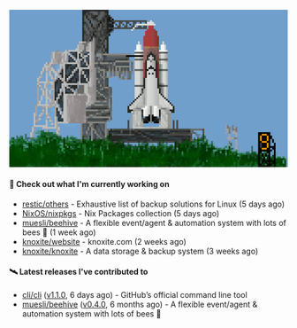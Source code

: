 ![](https://raw.githubusercontent.com/penguwin/penguwin/master/assets/shuttle.gif)

#### 🚀 Check out what I'm currently working on

- [restic/others](https://github.com/restic/others) - Exhaustive list of backup solutions for Linux (5 days ago)
- [NixOS/nixpkgs](https://github.com/NixOS/nixpkgs) - Nix Packages collection (5 days ago)
- [muesli/beehive](https://github.com/muesli/beehive) - A flexible event/agent &amp; automation system with lots of bees 🐝 (1 week ago)
- [knoxite/website](https://github.com/knoxite/website) - knoxite.com (2 weeks ago)
- [knoxite/knoxite](https://github.com/knoxite/knoxite) - A data storage &amp; backup system (3 weeks ago)

#### 🛰️ Latest releases I've contributed to

- [cli/cli](https://github.com/cli/cli) ([v1.1.0](https://github.com/cli/cli/releases/tag/v1.1.0), 6 days ago) - GitHub’s official command line tool
- [muesli/beehive](https://github.com/muesli/beehive) ([v0.4.0](https://github.com/muesli/beehive/releases/tag/v0.4.0), 6 months ago) - A flexible event/agent &amp; automation system with lots of bees 🐝
